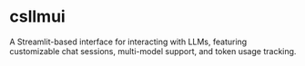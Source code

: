 # csllmui
A Streamlit-based interface for interacting with LLMs, featuring customizable chat sessions, multi-model support, and token usage tracking.
